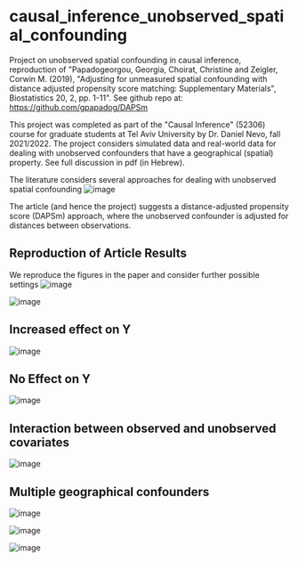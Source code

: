 # causal_inference_unobserved_spatial_confounding
Project on unobserved spatial confounding in causal inference, reproduction of "Papadogeorgou, Georgia, Choirat, Christine and Zeigler, Corwin M. (2019), "Adjusting for unmeasured spatial confounding with distance adjusted propensity score matching: Supplementary Materials", Biostatistics 20, 2, pp. 1-11".
See github repo at: https://github.com/gpapadog/DAPSm

This project was completed as part of the "Causal Inference" (52306) course for graduate students at Tel Aviv University by Dr. Daniel Nevo, fall 2021/2022.
The project considers simulated data and real-world data for dealing with unobserved confounders that have a geographical (spatial) property.
See full discussion in pdf (in Hebrew).

The literature considers several approaches for dealing with unobserved spatial confounding
![image](https://user-images.githubusercontent.com/18293025/174754697-9a40e5f9-b639-4052-9094-50bee7e018ff.png)



The article (and hence the project) suggests a distance-adjusted propensity score (DAPSm) approach, where the unobserved confounder is adjusted for distances between observations.

## Reproduction of Article Results
We reproduce the figures in the paper and consider further possible settings
![image](https://user-images.githubusercontent.com/18293025/174754201-83d76fe5-1f76-4b7d-8f18-a19b3a9cfa15.png)

![image](https://user-images.githubusercontent.com/18293025/174754351-7c1ad6fa-a4b5-4904-8a52-0fb7144cad72.png)

## Increased effect on Y
![image](https://user-images.githubusercontent.com/18293025/174754397-f67a6127-b5a8-4f41-9713-111c0c804dde.png)

## No Effect on Y
![image](https://user-images.githubusercontent.com/18293025/174754437-ceba6139-0420-414e-8220-1a4b1b0e483d.png)

## Interaction between observed and unobserved covariates
![image](https://user-images.githubusercontent.com/18293025/174754477-ebff17eb-c9af-433d-a647-77a11432e345.png)

## Multiple geographical confounders
![image](https://user-images.githubusercontent.com/18293025/174754529-a81889e2-69f1-4ba4-888a-b8b2a1d00adc.png)

![image](https://user-images.githubusercontent.com/18293025/174754575-2c59f678-de20-471e-94b8-4e96ae545b55.png)

![image](https://user-images.githubusercontent.com/18293025/174755197-01da447c-bc1f-4abb-9edb-cb3e6dbec763.png)
